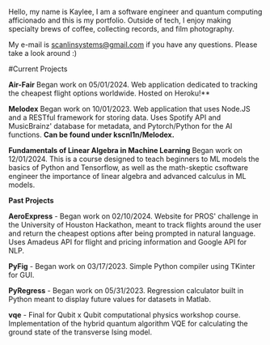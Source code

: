 Hello, my name is Kaylee, I am a software engineer and quantum computing afficionado and this is my portfolio. 
Outside of tech, I enjoy making specialty brews of coffee, collecting records, and film photography.

My e-mail is scanlinsystems@gmail.com if you have any questions. Please take a look around :)


#Current Projects

**Air-Fair** 
Began work on 05/01/2024. Web application dedicated to tracking the cheapest flight options worldwide. Hosted on Heroku!**

**Melodex** 
Began work on 10/01/2023. Web application that uses Node.JS and a RESTful framework for storing data. Uses Spotify API and MusicBrainz' database for metadata, and Pytorch/Python for the AI functions. **Can be found under kscnl1n/Melodex.**

**Fundamentals of Linear Algebra in Machine Learning**
Began work on 12/01/2024. This is a course designed to teach beginners to ML models the basics of Python and Tensorflow, as well as the math-skeptic csoftware engineer the importance of linear algebra and advanced calculus in ML models. 


**Past Projects**

**AeroExpress** - Began work on 02/10/2024. Website for PROS' challenge in the University of Houston Hackathon, meant to track flights around the user and return the cheapest options after being prompted in natural language. Uses Amadeus API for flight and pricing information and Google API for NLP.

**PyFig** - Began work on 03/17/2023. Simple Python compiler using TKinter for GUI.

**PyRegress** - Began work on 05/31/2023. Regression calculator built in Python meant to display future values for datasets in Matlab. 

**vqe** - Final for Qubit x Qubit computational physics workshop course. Implementation of the hybrid quantum algorithm VQE for calculating the ground state of the transverse Ising model.
